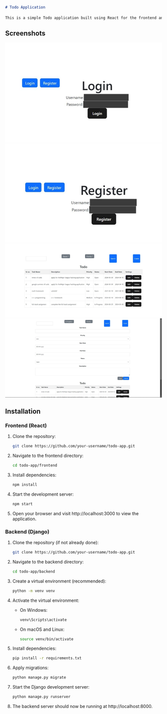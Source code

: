 ```markdown
# Todo Application

This is a simple Todo application built using React for the frontend and Django with Django REST Framework for the backend.
```
## Screenshots

![Screenshot 1](todologin.jpeg)
![Screenshot 2](todoregister.jpeg)
![Screenshot 3](todohome.jpeg)
![Screenshot 4](todocreate.jpeg)


## Installation

### Frontend (React)

1. Clone the repository:
   ```bash
   git clone https://github.com/your-username/todo-app.git
   ```

2. Navigate to the frontend directory:
   ```bash
   cd todo-app/frontend
   ```

3. Install dependencies:
   ```bash
   npm install
   ```

4. Start the development server:
   ```bash
   npm start
   ```

5. Open your browser and visit http://localhost:3000 to view the application.

### Backend (Django)

1. Clone the repository (if not already done):
   ```bash
   git clone https://github.com/your-username/todo-app.git
   ``` 

2. Navigate to the backend directory:
   ```bash
   cd todo-app/backend
   ```

3. Create a virtual environment (recommended):
   ```bash
   python -m venv venv
   ```

4. Activate the virtual environment:
   - On Windows:
     ```bash
     venv\Scripts\activate
     ```
   - On macOS and Linux:
     ```bash
     source venv/bin/activate
     ```

5. Install dependencies:
   ```bash
   pip install -r requirements.txt
   ```

6. Apply migrations:
   ```bash
   python manage.py migrate
   ```

7. Start the Django development server:
   ```bash
   python manage.py runserver
   ```

8. The backend server should now be running at http://localhost:8000.




